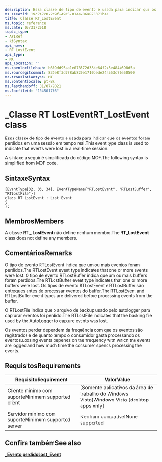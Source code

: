 ```yaml
---
description: Essa classe de tipo de evento é usada para indicar que os eventos foram perdidos em uma sessão em tempo real. A sintaxe a seguir é simplificada do código MOF.
ms.assetid: 19c747c0-2d9f-49c5-81e4-06a870371bac
title: Classe RT_LostEvent
ms.topic: reference
ms.date: 05/31/2018
topic_type:
- APIRef
- kbSyntax
api_name:
- RT_LostEvent
api_type:
- NA
api_location: ''
ms.openlocfilehash: b689dd95aa1e078572d33de64f245e4844698d5a
ms.sourcegitcommit: 831e8f3db78ab820e1710cede244553c70e50500
ms.translationtype: MT
ms.contentlocale: pt-BR
ms.lasthandoff: 01/07/2021
ms.locfileid: "104501766"
---
```

# <a name="rt_lostevent-class"></a><span data-ttu-id="f6b33-104">\_Classe RT LostEvent</span><span class="sxs-lookup"><span data-stu-id="f6b33-104">RT\_LostEvent class</span></span>

<span data-ttu-id="f6b33-105">Essa classe de tipo de evento é usada para indicar que os eventos foram perdidos em uma sessão em tempo real.</span><span class="sxs-lookup"><span data-stu-id="f6b33-105">This event type class is used to indicate that events were lost in a real-time session.</span></span>

<span data-ttu-id="f6b33-106">A sintaxe a seguir é simplificada do código MOF.</span><span class="sxs-lookup"><span data-stu-id="f6b33-106">The following syntax is simplified from MOF code.</span></span>

## <a name="syntax"></a><span data-ttu-id="f6b33-107">Sintaxe</span><span class="sxs-lookup"><span data-stu-id="f6b33-107">Syntax</span></span>

``` syntax
[EventType{32, 33, 34}, EventTypeName{"RTLostEvent", "RTLostBuffer", "RTLostFile"}]
class RT_LostEvent : Lost_Event
{
};
```

## <a name="members"></a><span data-ttu-id="f6b33-108">Membros</span><span class="sxs-lookup"><span data-stu-id="f6b33-108">Members</span></span>

<span data-ttu-id="f6b33-109">A classe **RT \_ LostEvent** não define nenhum membro.</span><span class="sxs-lookup"><span data-stu-id="f6b33-109">The **RT\_LostEvent** class does not define any members.</span></span>

## <a name="remarks"></a><span data-ttu-id="f6b33-110">Comentários</span><span class="sxs-lookup"><span data-stu-id="f6b33-110">Remarks</span></span>

<span data-ttu-id="f6b33-111">O tipo de evento RTLostEvent indica que um ou mais eventos foram perdidos.</span><span class="sxs-lookup"><span data-stu-id="f6b33-111">The RTLostEvent event type indicates that one or more events were lost.</span></span> <span data-ttu-id="f6b33-112">O tipo de evento RTLostBuffer indica que um ou mais buffers foram perdidos.</span><span class="sxs-lookup"><span data-stu-id="f6b33-112">The RTLostBuffer event type indicates that one or more buffers were lost.</span></span> <span data-ttu-id="f6b33-113">Os tipos de evento RTLostEvent e RTLostBuffer são entregues antes de processar eventos do buffer.</span><span class="sxs-lookup"><span data-stu-id="f6b33-113">The RTLostEvent and RTLostBuffer event types are delivered before processing events from the buffer.</span></span>

<span data-ttu-id="f6b33-114">O RTLostFile indica que o arquivo de backup usado pelo autologger para capturar eventos foi perdido.</span><span class="sxs-lookup"><span data-stu-id="f6b33-114">The RTLostFile indicates that the backing file used by the AutoLogger to capture events was lost.</span></span>

<span data-ttu-id="f6b33-115">Os eventos perder dependem da frequência com que os eventos são registrados e de quanto tempo o consumidor gasta processando os eventos.</span><span class="sxs-lookup"><span data-stu-id="f6b33-115">Loosing events depends on the frequency with which the events are logged and how much time the consumer spends processing the events.</span></span>

## <a name="requirements"></a><span data-ttu-id="f6b33-116">Requisitos</span><span class="sxs-lookup"><span data-stu-id="f6b33-116">Requirements</span></span>



| <span data-ttu-id="f6b33-117">Requisito</span><span class="sxs-lookup"><span data-stu-id="f6b33-117">Requirement</span></span> | <span data-ttu-id="f6b33-118">Valor</span><span class="sxs-lookup"><span data-stu-id="f6b33-118">Value</span></span> |
|-------------------------------------|------------------------------------------------|
| <span data-ttu-id="f6b33-119">Cliente mínimo com suporte</span><span class="sxs-lookup"><span data-stu-id="f6b33-119">Minimum supported client</span></span><br/> | <span data-ttu-id="f6b33-120">\[Somente aplicativos da área de trabalho do Windows Vista\]</span><span class="sxs-lookup"><span data-stu-id="f6b33-120">Windows Vista \[desktop apps only\]</span></span><br/> |
| <span data-ttu-id="f6b33-121">Servidor mínimo com suporte</span><span class="sxs-lookup"><span data-stu-id="f6b33-121">Minimum supported server</span></span><br/> | <span data-ttu-id="f6b33-122">Nenhum compatível</span><span class="sxs-lookup"><span data-stu-id="f6b33-122">None supported</span></span><br/>                      |



## <a name="see-also"></a><span data-ttu-id="f6b33-123">Confira também</span><span class="sxs-lookup"><span data-stu-id="f6b33-123">See also</span></span>

<dl> <dt>

[<span data-ttu-id="f6b33-124">**\_Evento perdido**</span><span class="sxs-lookup"><span data-stu-id="f6b33-124">**Lost\_Event**</span></span>](lost-event.md)
</dt> </dl>

 

 





